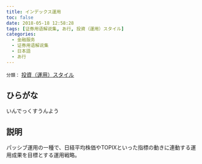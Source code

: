 ```yaml
---
title: インデックス運用
toc: false
date: 2018-05-18 12:58:28
tags: [证券用语解说集, あ行, 投資（運用）スタイル]
categories:
  - 金融服务
  - 证券用语解说集
  - 日本語
  - あ行
---
```


`分類：` [投資（運用）スタイル](/tags/投資（運用）スタイル/)

## ひらがな

いんでっくすうんよう

## 説明

パッシブ運用の一種で、日経平均株価やTOPIXといった指標の動きに連動する運用成果を目標とする運用戦略。
